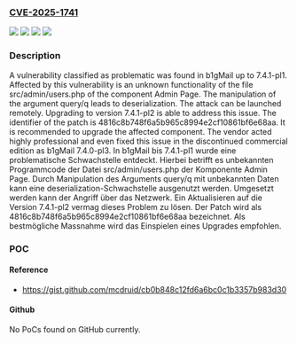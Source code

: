 ### [CVE-2025-1741](https://cve.mitre.org/cgi-bin/cvename.cgi?name=CVE-2025-1741)
![](https://img.shields.io/static/v1?label=Product&message=b1gMail&color=blue)
![](https://img.shields.io/static/v1?label=Version&message=7.4.1-pl1%20&color=brightgreen)
![](https://img.shields.io/static/v1?label=Vulnerability&message=Deserialization&color=brightgreen)
![](https://img.shields.io/static/v1?label=Vulnerability&message=Improper%20Input%20Validation&color=brightgreen)

### Description

A vulnerability classified as problematic was found in b1gMail up to 7.4.1-pl1. Affected by this vulnerability is an unknown functionality of the file src/admin/users.php of the component Admin Page. The manipulation of the argument query/q leads to deserialization. The attack can be launched remotely. Upgrading to version 7.4.1-pl2 is able to address this issue. The identifier of the patch is 4816c8b748f6a5b965c8994e2cf10861bf6e68aa. It is recommended to upgrade the affected component. The vendor acted highly professional and even fixed this issue in the discontinued commercial edition as b1gMail 7.4.0-pl3.
In b1gMail bis 7.4.1-pl1 wurde eine problematische Schwachstelle entdeckt. Hierbei betrifft es unbekannten Programmcode der Datei src/admin/users.php der Komponente Admin Page. Durch Manipulation des Arguments query/q mit unbekannten Daten kann eine deserialization-Schwachstelle ausgenutzt werden. Umgesetzt werden kann der Angriff über das Netzwerk. Ein Aktualisieren auf die Version 7.4.1-pl2 vermag dieses Problem zu lösen. Der Patch wird als 4816c8b748f6a5b965c8994e2cf10861bf6e68aa bezeichnet. Als bestmögliche Massnahme wird das Einspielen eines Upgrades empfohlen.

### POC

#### Reference
- https://gist.github.com/mcdruid/cb0b848c12fd6a6bc0c1b3357b983d30

#### Github
No PoCs found on GitHub currently.


